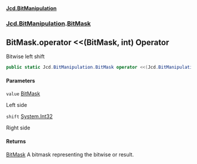 #### [Jcd.BitManipulation](index.md 'index')

### [Jcd.BitManipulation](Jcd.BitManipulation 'Jcd.BitManipulation').[BitMask](Jcd.BitManipulation.BitMask 'Jcd.BitManipulation.BitMask')

## BitMask.operator <<(BitMask, int) Operator

Bitwise left shift

```csharp
public static Jcd.BitManipulation.BitMask operator <<(Jcd.BitManipulation.BitMask value, int shift);
```

#### Parameters

<a name='Jcd.BitManipulation.BitMask.op_LeftShift(Jcd.BitManipulation.BitMask,int).value'></a>

`value` [BitMask](Jcd.BitManipulation.BitMask 'Jcd.BitManipulation.BitMask')

Left side

<a name='Jcd.BitManipulation.BitMask.op_LeftShift(Jcd.BitManipulation.BitMask,int).shift'></a>

`shift` [System.Int32](https://docs.microsoft.com/en-us/dotnet/api/System.Int32 'System.Int32')

Right side

#### Returns

[BitMask](Jcd.BitManipulation.BitMask 'Jcd.BitManipulation.BitMask')
A bitmask representing the bitwise or result.
